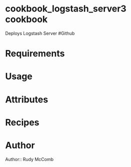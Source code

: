 # cookbook_logstash_server3 cookbook
Deploys Logstash Server #Github

# Requirements

# Usage

# Attributes

# Recipes

# Author

Author:: Rudy McComb
